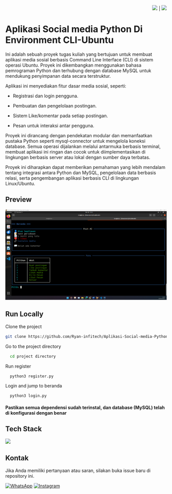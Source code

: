 <div align="right">

<a href="README.md"><img src="https://flagcdn.com/w40/gb.png" width="25"></a> | <a href="README-ID.md"><img src="https://flagcdn.com/w40/id.png" width="20"></a>


</div>


# Aplikasi Social media Python Di Environment CLI-Ubuntu

Ini adalah sebuah proyek tugas kuliah yang bertujuan untuk membuat aplikasi media sosial berbasis Command Line Interface (CLI) di sistem operasi Ubuntu. Proyek ini dikembangkan menggunakan bahasa pemrograman Python dan terhubung dengan database MySQL untuk mendukung penyimpanan data secara terstruktur.

Aplikasi ini menyediakan fitur dasar media sosial, seperti:

- Registrasi dan login pengguna.

- Pembuatan dan pengelolaan postingan.

- Sistem Like/komentar pada setiap postingan.

- Pesan untuk interaksi antar pengguna.

Proyek ini dirancang dengan pendekatan modular dan memanfaatkan pustaka Python seperti mysql-connector untuk mengelola koneksi database. Semua operasi dijalankan melalui antarmuka berbasis terminal, membuat aplikasi ini ringan dan cocok untuk diimplementasikan di lingkungan berbasis server atau lokal dengan sumber daya terbatas.

Proyek ini diharapkan dapat memberikan pemahaman yang lebih mendalam tentang integrasi antara Python dan MySQL, pengelolaan data berbasis relasi, serta pengembangan aplikasi berbasis CLI di lingkungan Linux/Ubuntu.



## Preview

![App Screenshot](./SS/Screenshot%202024-11-28%20150348.png)


## Run Locally

Clone the project

```bash
git clone https://github.com/Ryan-infitech/Aplikasi-Social-media-Python
```

Go to the project directory

```bash
  cd project directory
```

Run register

```bash
  python3 register.py
```

Login and jump to beranda

```bash
  python3 login.py
```


#### Pastikan semua dependensi sudah terinstal, dan database (MySQL) telah di konfigurasi dengan benar


## Tech Stack
![](https://media0.giphy.com/media/v1.Y2lkPTc5MGI3NjExMXJpeHd0dXJuMHhjY2Job2g1eHIyeDczZHFqb2k5MXF2NG9udnR5dyZlcD12MV9pbnRlcm5hbF9naWZfYnlfaWQmY3Q9Zw/KAq5w47R9rmTuvWOWa/giphy.gif)


## Kontak

Jika Anda memiliki pertanyaan atau saran, silakan buka issue baru di repository ini.

[![WhatsApp](https://img.shields.io/badge/WhatsApp-25D366?style=for-the-badge&logo=whatsapp&logoColor=white)](https://wa.me/6285157517798)
[![Instagram](https://img.shields.io/badge/Instagram-E4405F?style=for-the-badge&logo=instagram&logoColor=white)](https://www.instagram.com/ryan.septiawan__/)
